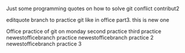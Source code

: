 Just some programming quotes on how to solve git conflict contribut2

editquote branch to practice git like in office part3. this is new one

Office practice of git on monday
second practice
third practice
newestofficebranch practice
newestofficebranch practice 2
newestofficebranch practice 3